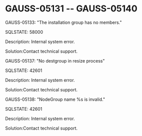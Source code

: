 # GAUSS-05131 -- GAUSS-05140<a name="EN-US_TOPIC_0302073349"></a>

GAUSS-05133: "The installation group has no members."

SQLSTATE: 58000

Description: Internal system error.

Solution:Contact technical support.

GAUSS-05137: "No destgroup in resize process"

SQLSTATE: 42601

Description: Internal system error.

Solution:Contact technical support.

GAUSS-05138: "NodeGroup name %s is invalid."

SQLSTATE: 42601

Description: Internal system error.

Solution:Contact technical support.

